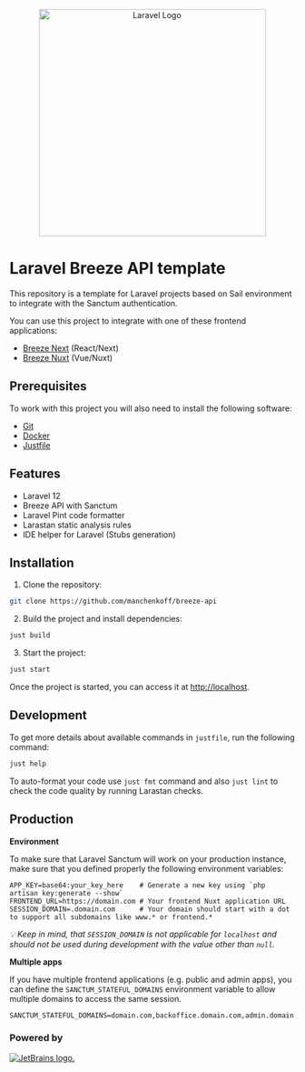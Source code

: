 <p align="center"><a href="https://laravel.com" target="_blank"><img src="https://raw.githubusercontent.com/laravel/art/master/logo-lockup/5%20SVG/2%20CMYK/1%20Full%20Color/laravel-logolockup-cmyk-red.svg" width="400" alt="Laravel Logo"></a></p>

# Laravel Breeze API template

This repository is a template for Laravel projects based on Sail environment to integrate with the Sanctum authentication.

You can use this project to integrate with one of these frontend applications:

-   [Breeze Next](https://github.com/laravel/breeze-next/) (React/Next)
-   [Breeze Nuxt](https://github.com/manchenkoff/breeze-nuxt) (Vue/Nuxt)

## Prerequisites

To work with this project you will also need to install the following software:

-   [Git](https://git-scm.com/)
-   [Docker](https://docker.com/)
-   [Justfile](https://just.systems/)

## Features

-   Laravel 12
-   Breeze API with Sanctum
-   Laravel Pint code formatter
-   Larastan static analysis rules
-   IDE helper for Laravel (Stubs generation)

## Installation

1. Clone the repository:

```bash
git clone https://github.com/manchenkoff/breeze-api
```

2. Build the project and install dependencies:

```bash
just build
```

3. Start the project:

```bash
just start
```

Once the project is started, you can access it at [http://localhost](http://localhost).

## Development

To get more details about available commands in `justfile`, run the following command:

```bash
just help
```

To auto-format your code use `just fmt` command and also `just lint` to check the code quality by running Larastan checks.

## Production

**Environment**

To make sure that Laravel Sanctum will work on your production instance, make sure that you defined properly the following environment variables:

```dotenv
APP_KEY=base64:your_key_here    # Generate a new key using `php artisan key:generate --show`
FRONTEND_URL=https://domain.com # Your frontend Nuxt application URL
SESSION_DOMAIN=.domain.com      # Your domain should start with a dot to support all subdomains like www.* or frontend.*
```

_💡 Keep in mind, that `SESSION_DOMAIN` is not applicable for `localhost` and should not be used during development with the value other than `null`._

**Multiple apps**

If you have multiple frontend applications (e.g. public and admin apps), you can define the `SANCTUM_STATEFUL_DOMAINS` environment variable to allow multiple domains to access the same session.

```dotenv
SANCTUM_STATEFUL_DOMAINS=domain.com,backoffice.domain.com,admin.domain.com
```

### Powered by
[![JetBrains logo.](https://resources.jetbrains.com/storage/products/company/brand/logos/jetbrains.svg)](https://jb.gg/OpenSource)

